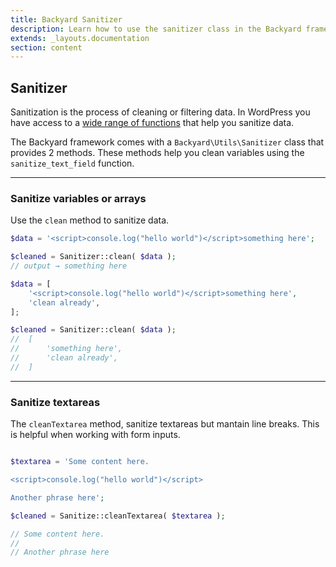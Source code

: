```yaml
---
title: Backyard Sanitizer
description: Learn how to use the sanitizer class in the Backyard framework for WordPress.
extends: _layouts.documentation
section: content
---
```


## Sanitizer

Sanitization is the process of cleaning or filtering data. In WordPress you have access to a [wide range of functions](https://developer.wordpress.org/themes/theme-security/data-sanitization-escaping/) that help you sanitize data.

The Backyard framework comes with a `Backyard\Utils\Sanitizer` class that provides 2 methods. These methods help you clean variables using the `sanitize_text_field` function.

<hr>

### Sanitize variables or arrays

Use the `clean` method to sanitize data.

```php
$data = '<script>console.log("hello world")</script>something here';

$cleaned = Sanitizer::clean( $data );
// output → something here

$data = [
	'<script>console.log("hello world")</script>something here',
	'clean already',
];

$cleaned = Sanitizer::clean( $data );
//  [
//		'something here',
//		'clean already',
// 	]
```

<hr>

### Sanitize textareas

The `cleanTextarea` method, sanitize textareas but mantain line breaks. This is helpful when working with form inputs.

```php

$textarea = 'Some content here.

<script>console.log("hello world")</script>

Another phrase here';

$cleaned = Sanitize::cleanTextarea( $textarea );

// Some content here.
//
// Another phrase here
```
